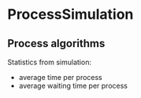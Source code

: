 # ProcessSimulation

## Process algorithms
Statistics from simulation:
- average time per process
- average waiting time per process
